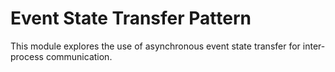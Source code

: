 # Event State Transfer Pattern
This module explores the use of asynchronous event state transfer for inter-process communication.